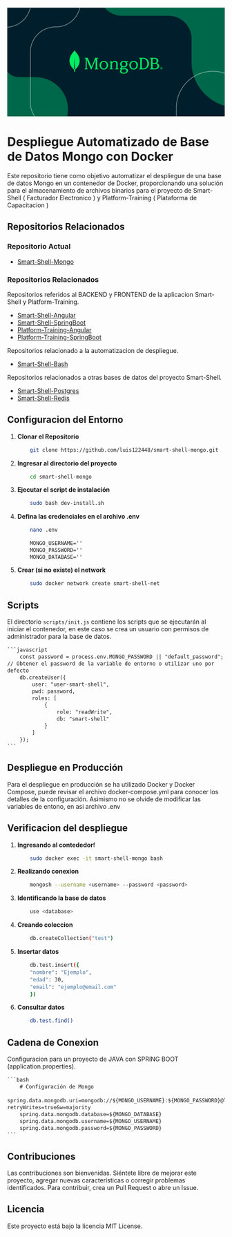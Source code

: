 ![Logo del Projecto](./resources/logo.png)

# Despliegue Automatizado de Base de Datos Mongo con Docker

Este repositorio tiene como objetivo automatizar el despliegue de una base de datos Mongo en un contenedor de Docker, proporcionando una solución para el almacenamiento de archivos binarios para el proyecto de Smart-Shell ( Facturador Electronico ) y Platform-Training ( Plataforma de Capacitacion )
    
## Repositorios Relacionados

### Repositorio Actual
- [Smart-Shell-Mongo](https://github.com/luis122448/smart-shell-mongo)

### Repositorios Relacionados

Repositorios referidos al BACKEND y FRONTEND de la aplicacion Smart-Shell y Platform-Training.
- [Smart-Shell-Angular](https://github.com/luis122448/smart-shell-angular)
- [Smart-Shell-SpringBoot](https://github.com/luis122448/smart-shell-springboot)
- [Platform-Training-Angular](https://github.com/luis122448/platform-training-angular)
- [Platform-Training-SpringBoot](https://github.com/luis122448/platform-training-springboot)

Repositorios relacionado a la automatizacion de despliegue.
- [Smart-Shell-Bash](https://github.com/luis122448/smart-shell-bash)

Repositorios relacionados a otras bases de datos del proyecto Smart-Shell.
- [Smart-Shell-Postgres](https://github.com/luis122448/smart-shell-postgres)
- [Smart-Shell-Redis](https://github.com/luis122448/smart-shell-redis)

## Configuracion del Entorno

1. **Clonar el Repositorio**

    ```bash
        git clone https://github.com/luis122448/smart-shell-mongo.git
    ```

2. **Ingresar al directorio del proyecto**

    ```bash
        cd smart-shell-mongo
    ```

3. **Ejecutar el script de instalación**
    
    ```bash
        sudo bash dev-install.sh
    ```

4. **Defina las credenciales en el archivo .env**
    ```bash
        nano .env
    ```
    
    ```env
        MONGO_USERNAME=''
        MONGO_PASSWORD=''
        MONGO_DATABASE=''
    ```

5. **Crear (si no existe) el network**
    ```bash
        sudo docker network create smart-shell-net
    ```

## Scripts

El directorio `scripts/init.js` contiene los scripts que se ejecutarán al iniciar el contenedor, en este caso se crea un usuario con permisos de administrador para la base de datos.

    ```javascript
        const password = process.env.MONGO_PASSWORD || "default_password"; // Obtener el password de la variable de entorno o utilizar uno por defecto
        db.createUser({
            user: "user-smart-shell",
            pwd: password,
            roles: [
                {
                    role: "readWrite",
                    db: "smart-shell"
                }
            ]
        });
    ```

## Despliegue en Producción

Para el despliegue en producción se ha utilizado Docker y Docker Compose, puede revisar el archivo docker-compose.yml para conocer los detalles de la configuración.
Asimismo no se olvide de modificar las variables de entono, en asi archivo .env

## Verificacion del despliegue

1. **Ingresando al contededor**f
    ```bash
        sudo docker exec -it smart-shell-mongo bash
    ```

2. **Realizando conexion**
    ```bash
        mongosh --username <username> --password <password>
    ```

3. **Identificando la base de datos**
    ```bash
        use <database>
    ```

4. **Creando coleccion**
    ```bash
        db.createCollection("test")
    ```

5. **Insertar datos**
    ```bash
        db.test.insert({
        "nombre": "Ejemplo",
        "edad": 30,
        "email": "ejemplo@email.com"
        })
    ```

6. **Consultar datos**
    
    ```bash
        db.test.find()
    ```

## Cadena de Conexion
 Configuracion para un proyecto de JAVA con SPRING BOOT (application.properties).

    ```bash
        # Configuración de Mongo
        spring.data.mongodb.uri=mongodb://${MONGO_USERNAME}:${MONGO_PASSWORD}@localhost:27017/${MONGO_DATABASE}?retryWrites=true&w=majority
        spring.data.mongodb.database=${MONGO_DATABASE}
        spring.data.mongodb.username=${MONGO_USERNAME}
        spring.data.mongodb.password=${MONGO_PASSWORD}
    ```

## Contribuciones
Las contribuciones son bienvenidas. Siéntete libre de mejorar este proyecto, agregar nuevas características o corregir problemas identificados. Para contribuir, crea un Pull Request o abre un Issue.

## Licencia
Este proyecto está bajo la licencia MIT License.